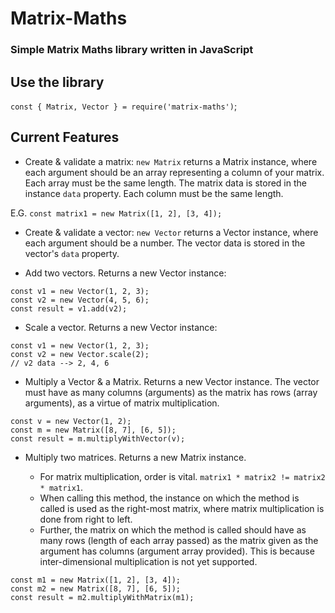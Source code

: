 # Matrix-Maths
### Simple Matrix Maths library written in JavaScript

## Use the library
`const { Matrix, Vector } = require('matrix-maths')`;

## Current Features
- Create & validate a matrix: `new Matrix` returns a Matrix instance, where each argument should be an array representing a column of your matrix. Each array must be the same length. The matrix data is stored in the instance `data` property. Each column must be the same length.

E.G. `const matrix1 = new Matrix([1, 2], [3, 4]);`

- Create & validate a vector: `new Vector` returns a Vector instance, where each argument should be a number. The vector data is stored in the vector's `data` property.

- Add two vectors. Returns a new Vector instance:
```
const v1 = new Vector(1, 2, 3);
const v2 = new Vector(4, 5, 6);
const result = v1.add(v2);
```

- Scale a vector. Returns a new Vector instance:
```
const v1 = new Vector(1, 2, 3);
const v2 = new Vector.scale(2);
// v2 data --> 2, 4, 6
```

- Multiply a Vector & a Matrix. Returns a new Vector instance. The vector must have as many columns (arguments) as the matrix has rows (array arguments), as a virtue of matrix multiplication.
```
const v = new Vector(1, 2);
const m = new Matrix([8, 7], [6, 5]);
const result = m.multiplyWithVector(v);
```

- Multiply two matrices. Returns a new Matrix instance.

	- For matrix multiplication, order is vital. `matrix1 * matrix2 != matrix2 * matrix1`. 
	- When calling this method, the instance on which the method is called is used as the right-most matrix, where matrix multiplication is done from right to left. 
	- Further, the matrix on which the method is called should have as many rows (length of each array passed) as the matrix given as the argument has columns (argument array provided). This is because inter-dimensional multiplication is not yet supported.
```
const m1 = new Matrix([1, 2], [3, 4]);
const m2 = new Matrix([8, 7], [6, 5]);
const result = m2.multiplyWithMatrix(m1);
```